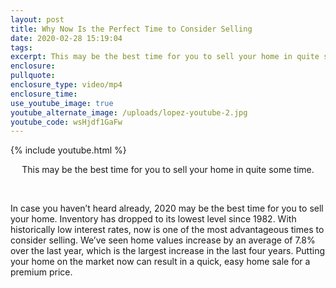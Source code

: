 ```yaml
---
layout: post
title: Why Now Is the Perfect Time to Consider Selling
date: 2020-02-28 15:19:04
tags:
excerpt: This may be the best time for you to sell your home in quite some time.
enclosure:
pullquote:
enclosure_type: video/mp4
enclosure_time:
use_youtube_image: true
youtube_alternate_image: /uploads/lopez-youtube-2.jpg
youtube_code: wsHjdf1GaFw
---
```


{% include youtube.html %}

<center>This may be the best time for you to sell your home in quite some time.</center>

&nbsp;

In case you haven’t heard already, 2020 may be the best time for you to sell your home. Inventory has dropped to its lowest level since 1982. With historically low interest rates, now is one of the most advantageous times to consider selling. We’ve seen home values increase by an average of 7.8% over the last year, which is the largest increase in the last four years. Putting your home on the market now can result in a quick, easy home sale for a premium price.